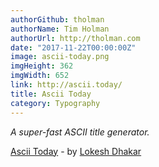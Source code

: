 ```yaml
---
authorGithub: tholman
authorName: Tim Holman
authorUrl: http://tholman.com
date: "2017-11-22T00:00:00Z"
image: ascii-today.png
imgHeight: 362
imgWidth: 652
link: http://ascii.today/
title: Ascii Today
category: Typography
---
```


_A super-fast ASCII title generator._

[Ascii Today](http://ascii.today/) - by [Lokesh Dhakar](http://lokeshdhakar.com/)
